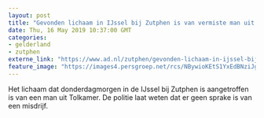 ```yaml
---
layout: post
title: "Gevonden lichaam in IJssel bij Zutphen is van vermiste man uit Tolkamer"
date: Thu, 16 May 2019 10:37:00 GMT
categories: 
- gelderland 
- zutphen 
externe_link: "https://www.ad.nl/zutphen/gevonden-lichaam-in-ijssel-bij-zutphen-is-van-vermiste-man-uit-tolkamer~a44cbe17/"
feature_image: "https://images4.persgroep.net/rcs/NBywioKEtS1YxEdBNziJgnrQp2k/diocontent/139836568/_fitwidth/400/?appId=21791a8992982cd8da851550a453bd7f&quality=0.7"
---
```


Het lichaam dat donderdagmorgen in de IJssel bij Zutphen is aangetroffen is van een man uit Tolkamer. De politie laat weten dat er geen sprake is van een misdrijf.
